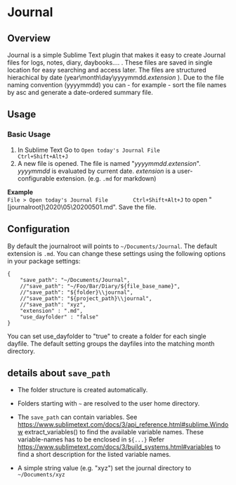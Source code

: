 Journal
=======

## Overview

Journal is a simple Sublime Text plugin that makes it easy to create Journal files for logs, notes, diary, daybooks.... . These files are saved in single location for easy searching and access later.
The files are structured hierachical by date (year\month\day\yyyymmdd.*extension* ). Due to the file naming convention (yyyymmdd) you can - for example - sort the file names by asc and generate a date-ordered summary file.

## Usage
### Basic Usage
1. In Sublime Text Go to ```Open today's Journal File        Ctrl+Shift+Alt+J``` 
2. A new file is opened. The file is named "*yyyymmdd*.*extension*". *yyyymmdd* is evaluated by current date. *extension* is a user-configurable extension. (e.g. ```.md``` for markdown)  

  **Example**  
  ```File > Open today's Journal File        Ctrl+Shift+Alt+J``` to open "[journalroot]\2020\05\20200501.md". Save the file.  

## Configuration
By default the journalroot will points to ```~/Documents/Journal```. The default extension is ```.md```. 
You can change these settings using the following options in your package settings:
```
{
    "save_path": "~/Documents/Journal",
    //"save_path": "~/Foo/Bar/Diary/${file_base_name}",
    //"save_path": "${folder}\\journal",
    //"save_path": "${project_path}\\journal",
    //"save_path": "xyz",
    "extension" : ".md",
    "use_dayfolder" : "false"
}
```
You can set use_dayfolder to "true" to create a folder for each single dayfile. The default setting groups the dayfiles into the matching month directory.


## details about ```save_path```

- The folder structure is created automatically.

- Folders starting with ```~``` are resolved to the user home directory.

- The ```save_path``` can contain variables. See https://www.sublimetext.com/docs/3/api_reference.html#sublime.Window extract_variables() to find the available variable names.
These variable-names has to be enclosed in ```${...}```
Refer https://www.sublimetext.com/docs/3/build_systems.html#variables to find a short description for the listed variable names. 

- A simple string value (e.g. "xyz") set the journal directory to ```~/Documents/xyz``` 
